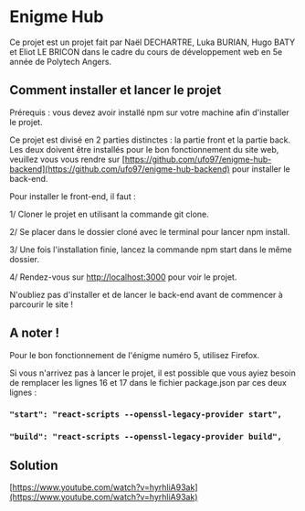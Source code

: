 # Enigme Hub

Ce projet est un projet fait par Naël DECHARTRE, Luka BURIAN, Hugo BATY et Eliot LE BRICON dans le cadre du cours de développement web en 5e année de Polytech Angers.

## Comment installer et lancer le projet

Prérequis : vous devez avoir installé npm sur votre machine afin d'installer le projet.

Ce projet est divisé en 2 parties distinctes : la partie front et la partie back. Les deux doivent être installés pour le bon fonctionnement du site web, veuillez vous vous rendre sur [https://github.com/ufo97/enigme-hub-backend](https://github.com/ufo97/enigme-hub-backend) pour installer le back-end.

Pour installer le front-end, il faut : 

1/ Cloner le projet en utilisant la commande git clone.

2/ Se placer dans le dossier cloné avec le terminal pour lancer npm install.

3/ Une fois l'installation finie, lancez la commande npm start dans le même dossier.

4/ Rendez-vous sur [http://localhost:3000](http://localhost:3000) pour voir le projet. 

N'oubliez pas d'installer et de lancer le back-end avant de commencer à parcourir le site ! 


## A noter !

Pour le bon fonctionnement de l'énigme numéro 5, utilisez Firefox. 

Si vous n'arrivez pas à lancer le projet, il est possible que vous ayiez besoin de remplacer les lignes 16 et 17 dans le fichier package.json par ces deux lignes : 

### `"start": "react-scripts --openssl-legacy-provider start",`
### `"build": "react-scripts --openssl-legacy-provider build",`

## Solution
[https://www.youtube.com/watch?v=hyrhliA93ak](https://www.youtube.com/watch?v=hyrhliA93ak)
